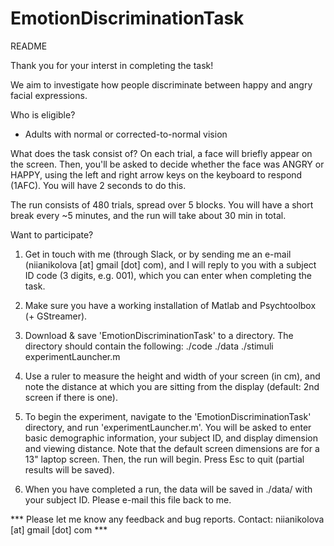 # EmotionDiscriminationTask

README

Thank you for your interst in completing the task!

We aim to investigate how people discriminate between happy and angry facial expressions. 

Who is eligible? 
- Adults with normal or corrected-to-normal vision


What does the task consist of?
On each trial, a face will briefly appear on the screen. Then, you'll be asked to decide
whether the face was ANGRY or HAPPY, using the left and right arrow keys on the keyboard to respond (1AFC).
You will have 2 seconds to do this. 

The run consists of 480 trials, spread over 5 blocks. You will have a short break every ~5 minutes, 
and the run will take about 30 min in total. 


Want to participate? 

1. Get in touch with me (through Slack, or by sending me an e-mail (niianikolova [at] gmail [dot] com), and I will reply to you with a subject ID code (3 digits, e.g. 001), which you can enter when completing the task. 
2. Make sure you have a working installation of Matlab and Psychtoolbox (+ GStreamer).
3. Download & save 'EmotionDiscriminationTask' to a directory.
      The directory should contain the following:
         ./code
         ./data
         ./stimuli
         experimentLauncher.m
4. Use a ruler to measure the height and width of your screen (in cm), and note the distance at which you are sitting from the display (default: 2nd screen if there is one). 
5. To begin the experiment, navigate to the 'EmotionDiscriminationTask' directory, and 
run 'experimentLauncher.m'.
   You will be asked to enter basic demographic information, your subject ID, and display dimension and viewing distance. Note that the default screen dimensions are for a 13" laptop screen. Then, the run will begin. Press Esc to quit (partial results will be saved).
   
6. When you have completed a run, the data will be saved in ./data/ with your subject ID. Please e-mail this file back to me. 

*** Please let me know any feedback and bug reports. 
Contact: niianikolova [at] gmail [dot] com ***

